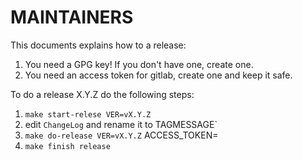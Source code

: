 MAINTAINERS
===========

This documents explains how to a release:

1. You need a GPG key! If you don't have one, create one.
2. You need an access token for gitlab, create one and keep it safe.

To do a release X.Y.Z do the following steps:

1. `make start-relese VER=vX.Y.Z`
2. edit `ChangeLog` and rename it to TAGMESSAGE`
3. `make do-release VER=vX.Y.Z` ACCESS_TOKEN=<your-secret-key>
4. `make finish release`
